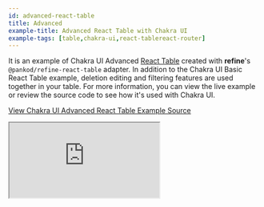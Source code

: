 ```yaml
---
id: advanced-react-table
title: Advanced
example-title: Advanced React Table with Chakra UI
example-tags: [table,chakra-ui,react-tablereact-router]
---
```


It is an example of Chakra UI Advanced [React Table](https://react-table.tanstack.com/) created with **refine**'s `@pankod/refine-react-table` adapter. In addition to the Chakra UI Basic React Table example, deletion editing and filtering features are used together in your table. For more information, you can view the live example or review the source code to see how it's used with Chakra UI.

[View Chakra UI Advanced React Table Example Source](https://github.com/refinedev/refine/tree/master/examples/table/chakra-ui/advanced)

<iframe loading="lazy" src="https://stackblitz.com/github/refinedev/refine/tree/master/examples/table/chakra-ui/advanced/?embed=1&view=preview&theme=dark&preset=node&ctl=1"
    style={{width: "100%", height:"80vh", border: "0px", borderRadius: "8px", overflow:"hidden"}}
    title="chakra-ui-advanced-react-table-example"
></iframe>
